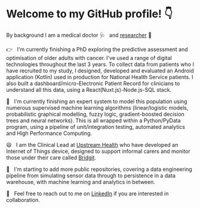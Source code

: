 # Welcome to my GitHub profile! 👇

By background I am a medical doctor 🩺 &nbsp; and [researcher](https://www.hyms.ac.uk/about/people/gordon-mckenzie) 🧪 

👉 &nbsp; I'm currently finishing a PhD exploring the predictive assessment and optimisation of older adults with cancer. I've used a range of digital technologies throughout the last 3 years. To collect data from patients who I have recruited to my study, I designed, developed and evaluated an Android application (Kotlin) used in production for National Health Service patients. I also built a dashboard/micro-Electronic Patient Record for clinicians to understand all this data, using a React(Nuxt.js)-Node.js-SQL stack. 

🤔 &nbsp; I'm currently finishing an expert system to model this population using numerous supervised machine learning algorithms (linear/logistic models, probabilistic graphical modelling, fuzzy logic, gradient-boosted decision trees and neural networks). This is all wrapped within a Python/PyData program, using a pipeline of unit/integration testing, automated analytics and High Performance Computing.

😃 &nbsp; I am the Clinical Lead at [Upstream Health](https://upstream.health) who have developed an Internet of Things device, designed to support informal carers and monitor those under their care called [Bridgit](https://bridgit.care). 

🌱 &nbsp; I'm starting to add more public repositories, covering a data engineering pipeline from simulating sensor data through to persistence in a data warehouse, with machine learning and analytics in between. 

💬 &nbsp; Feel free to reach out to me on [LinkedIn](https://www.linkedin.com/in/gordon-a-g-mckenzie/) if you are interested in collaboration. 
